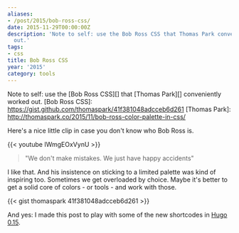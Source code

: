 ```yaml
---
aliases:
- /post/2015/bob-ross-css/
date: 2015-11-29T00:00:00Z
description: 'Note to self: use the Bob Ross CSS that Thomas Park conveniently worked
  out.'
tags:
- css
title: Bob Ross CSS
year: '2015'
category: tools
---
```

Note to self: use the [Bob Ross CSS][] that [Thomas Park][] conveniently worked out.
[Bob Ross CSS]: https://gist.github.com/thomaspark/41f381048adcceb6d261
[Thomas Park]: http://thomaspark.co/2015/11/bob-ross-color-palette-in-css/
<!-- TEASER_END -->

Here's a nice little clip in case you don't know who Bob Ross is.

{{< youtube IWmgEOxVynU >}}

> "We don't make mistakes. We just have happy accidents"

I like that. And his insistence on sticking to a limited palette was kind of
inspiring too. Sometimes we get overloaded by choice. Maybe it's better to get
a solid core of colors - or tools - and work with those.


{{< gist thomaspark 41f381048adcceb6d261 >}}

And yes: I made this post to play with some of the new shortcodes
in [Hugo 0.15][].

[Hugo 0.15]: https://github.com/spf13/hugo/releases/tag/v0.15
